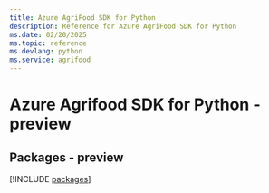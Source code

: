 ```yaml
---
title: Azure AgriFood SDK for Python
description: Reference for Azure AgriFood SDK for Python
ms.date: 02/20/2025
ms.topic: reference
ms.devlang: python
ms.service: agrifood
---
```

# Azure Agrifood SDK for Python - preview
## Packages - preview
[!INCLUDE [packages](agrifood-index.md)]
